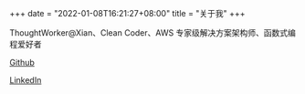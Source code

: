 +++
date = "2022-01-08T16:21:27+08:00"
title = "关于我"
+++

ThoughtWorker@Xian、Clean Coder、AWS 专家级解决方案架构师、函数式编程爱好者

[Github](https://github.com/yutaodou)

[LinkedIn](https://cn.linkedin.com/in/yutao-dou-b26a2230)

